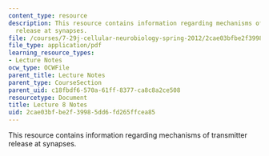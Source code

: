 ```yaml
---
content_type: resource
description: This resource contains information regarding mechanisms of transmitter
  release at synapses.
file: /courses/7-29j-cellular-neurobiology-spring-2012/2cae03bfbe2f39985dd6fd265ffcea85_MIT7_29JS12_lecture8.pdf
file_type: application/pdf
learning_resource_types:
- Lecture Notes
ocw_type: OCWFile
parent_title: Lecture Notes
parent_type: CourseSection
parent_uid: c18fbdf6-570a-61ff-8377-ca8c8a2ce508
resourcetype: Document
title: Lecture 8 Notes
uid: 2cae03bf-be2f-3998-5dd6-fd265ffcea85
---
```

This resource contains information regarding mechanisms of transmitter release at synapses.

